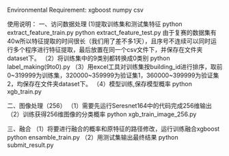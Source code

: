 Environmental Requirement:
xgboost
numpy
csv

使用说明：
一、访问数据处理
(1)提取训练集和测试集特征
python extract_feature_train.py
python extract_feature_test.py
由于复赛的数据集有40w所以特征提取的时间很长（我们用了差不多1天），且序号不连续可以同时运行多个程序进行特征提取，最后放置在同一个csv文件下，并保存在文件夹dataset下。
（2）将训练集中的9类别都转换成0类别
python label_making(9to0).py
（3）用excel工具对训练集按building_id进行排序，取前0~319999为训练集，320000~359999为验证集1，360000~399999为验证集2，均保存在文件夹dataset下。
（4）模型训练,保存模型概率
python xgb_train.py

二、图像处理（256）
（1）需要先运行Seresnet164中的代码完成256维输出
（2）训练获得256维图像的分类概率
 python xgb_train_image_256.py
 
三、融合
（1）将要进行融合的概率和原特征的路径修改，运行训练融合xgboost
python ensamble_train.py
（2）用测试集输出最终结果
python submit_result.py